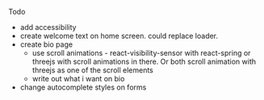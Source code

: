 Todo

- add accessibility
- create welcome text on home screen. could replace loader.
- create bio page
  - use scroll animations - react-visibility-sensor with react-spring or threejs with scroll animations in there. Or both scroll animation with threejs as one of the scroll elements
  - write out what i want on bio
- change autocomplete styles on forms
